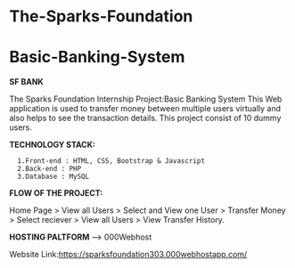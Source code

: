 # The-Sparks-Foundation
# Basic-Banking-System
**SF BANK**

The Sparks Foundation Internship Project:Basic Banking System
This Web application is used to transfer money between multiple users virtually and also helps to see the transaction details.
This project consist of 10 dummy users.

**TECHNOLOGY STACK:**

      1.Front-end : HTML, CSS, Bootstrap & Javascript
      2.Back-end : PHP 
      3.Database : MySQL

**FLOW OF THE PROJECT:**

Home Page > View all Users > Select and View one User > Transfer Money > Select reciever > View all Users > View Transfer History.


**HOSTING PALTFORM** 
--> 000Webhost

Website Link:https://sparksfoundation303.000webhostapp.com/
